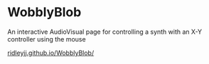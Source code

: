 # WobblyBlob

An interactive AudioVisual page for controlling a synth with an X-Y controller using the mouse

[ridleyjj.github.io/WobblyBlob/](https://ridleyjj.github.io/WobblyBlob/)
